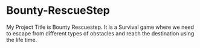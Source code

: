 # Bounty-RescueStep
My Project Title is Bounty Rescuestep. It is a Survival game where we need to escape from different types of obstacles and reach the destination using the life time.
